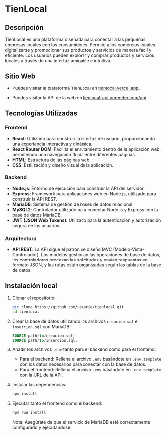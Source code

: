 # TienLocal

## Descripción

TienLocal es una plataforma diseñada para conectar a las pequeñas empresas locales con los consumidores. Permite a los comercios locales digitalizarse y promocionar sus productos y servicios de manera fácil y eficiente. Los usuarios pueden explorar y comprar productos y servicios locales a través de una interfaz amigable e intuitiva.

## Sitio Web

- Puedes visitar la plataforma TienLocal en [tienlocal.vercel.app](https://tienlocal.vercel.app).

- Puedes visitar la API de la web en [tienlocal-api.onrender.com/api](https://tienlocal-api.onrender.com/api)

## Tecnologías Utilizadas

### Frontend

- **React**: Utilizado para construir la interfaz de usuario, proporcionando una experiencia interactiva y dinámica.
- **React Router DOM**: Facilita el enrutamiento dentro de la aplicación web, permitiendo una navegación fluida entre diferentes páginas.
- **HTML**: Estructura de las páginas web.
- **CSS**: Estilización y diseño visual de la aplicación.

### Backend

- **Node.js**: Entorno de ejecución para construir la API del servidor.
- **Express**: Framework para aplicaciones web en Node.js, utilizado para construir la API REST.
- **MariaDB**: Sistema de gestión de bases de datos relacional.
- **MySQL2**: Controlador utilizado para conectar Node.js y Express con la base de datos MariaDB.
- **JWT (JSON Web Tokens)**: Utilizado para la autenticación y autorización segura de los usuarios.

### Arquitectura

- **API REST**: La API sigue el patrón de diseño MVC (Modelo-Vista-Controlador). Los modelos gestionan las operaciones de base de datos, los controladores procesan las solicitudes y envían respuestas en formato JSON, y las rutas están organizadas según las tablas de la base de datos.

## Instalación local

1. Clonar el repositorio:

   ```bash
   git clone https://github.com/usuario/tienlocal.git
   cd tienlocal
   ```

2. Crear la base de datos utilizando los archivos `creacion.sql` e `insercion.sql` con MariaDB:

   ```sql
   SOURCE path/to/creacion.sql;
   SOURCE path/to/insercion.sql;
   ```

3. Añadir los archivos `.env` tanto para el backend como para el frontend:

   - Para el backend: Rellena el archivo `.env` basándote en `.env.template` con los datos necesarios para conectar con la base de datos.
   - Para el frontend: Rellena el archivo `.env` basándote en `.env.template` con la URL de la API.

4. Instalar las dependencias:

   ```bash
   npm install
   ```

5. Ejecutar tanto el frontend como el backend:

   ```bash
   npm run install
   ```

   Nota: Asegúrate de que el servicio de MariaDB esté correctamente configurado y ejecutandose.
